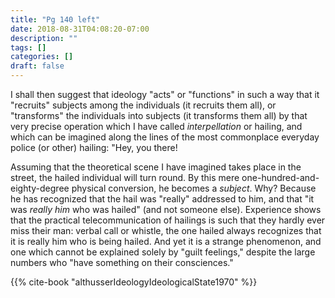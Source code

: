 ```yaml
---
title: "Pg 140 left"
date: 2018-08-31T04:08:20-07:00
description: ""
tags: []
categories: []
draft: false
---
```


I shall then suggest that ideology "acts" or "functions" in such a way that it "recruits"
subjects among the individuals (it recruits them all), or "transforms" the individuals into
subjects (it transforms them all) by that very precise operation which I have called
*interpellation* or hailing, and which can be imagined along the lines of the most
commonplace everyday police (or other) hailing: "Hey, you there!


Assuming that the theoretical scene I have imagined takes place in the street, the
hailed individual will turn round. By this mere one-hundred-and-eighty-degree physical
conversion, he becomes a *subject*. Why? Because he has recognized that the hail was
"really" addressed to him, and that "it was *really him* who was hailed" (and not someone
else). Experience shows that the practical telecommunication of hailings is such that they
hardly ever miss their man: verbal call or whistle, the one hailed always recognizes that it
is really him who is being hailed. And yet it is a strange phenomenon, and one which
cannot be explained solely by "guilt feelings," despite the large numbers who "have
something on their consciences."

{{% cite-book "althusserIdeologyIdeologicalState1970" %}}